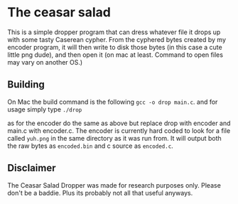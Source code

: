 # The ceasar salad

This is a simple dropper program that can dress whatever file it drops up with some tasty Caserean cypher. From the cyphered bytes created by my encoder program, it will then write to disk those bytes (in this case a cute little png dude), and then open it (on mac at least. Command to open files may vary on another OS.)

## Building

On Mac the build command is the following `gcc -o drop main.c`. and for usage simply type `./drop`

as for the encoder do the same as above but replace drop with encoder and main.c with encoder.c.
The encoder is currently hard coded to look for a file called `yuh.png` in the same directory as it was run from. It will output both the raw bytes as `encoded.bin` and c source as `encoded.c`.

## Disclaimer

The Ceasar Salad Dropper was made for research purposes only. Please don't be a baddie. Plus its probably not all that useful anyways.